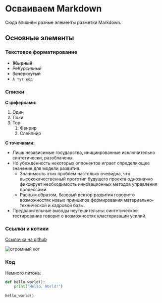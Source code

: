 # Осваиваем Markdown

Сюда впихнём разные элементы разметки Markdown.

## Основные элементы

### Текстовое форматирование
- **Жырный**
- *~~Ре~~Курсивный*
- ~~Зачёркнутый~~
- `А тут код`

### Списки

**С циферками:**
1. Один
2. Локи
3. Тор
   1. Фенрир
   2. Слейпнир

**С точечками:**
- Лишь независимые государства, инициированные исключительно синтетически, разоблачены.
- Но убеждённость некоторых оппонентов играет определяющее значение для модели развития.
  - Значимость этих проблем настолько очевидна, что высококачественный прототип будущего проекта однозначно фиксирует необходимость инновационных методов управления процессами.
  - Равным образом, базовый вектор развития говорит о возможностях новых принципов формирования материально-технической и кадровой базы.
- Предварительные выводы неутешительны: синтетическое тестирование говорит о возможностях кластеризации усилий.

### Ссылки и котики

[Ссылочка на github](https://github.com)

![огромный кот](https://ybis.ru/wp-content/uploads/2023/09/milye-kotiki-17.webp "няшный котик")

### Код

Немного питона:
```python
def hello_world():
    print("Hello, World!")
    
hello_world()